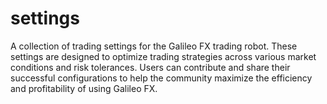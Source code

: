 # settings
A collection of trading settings for the Galileo FX trading robot. These settings are designed to optimize trading strategies across various market conditions and risk tolerances. Users can contribute and share their successful configurations to help the community maximize the efficiency and profitability of using Galileo FX.
